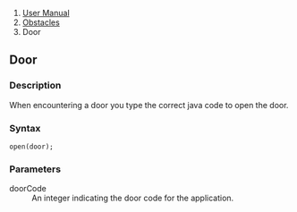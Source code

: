 <ol class="breadcrumb">
  <li><a href="#/docs/contents">User Manual</a></li>
  <li><a href="#/docs/obstacles">Obstacles</a></li>
  <li class="active">Door</li>
</ol>

## Door

### Description

When encountering a door you type the correct java code to open the door.

### Syntax

    open(door);


### Parameters

<dl>
  <dt>doorCode</dt>
  <dd>An integer indicating the door code for the application.</dd>
</dl>


